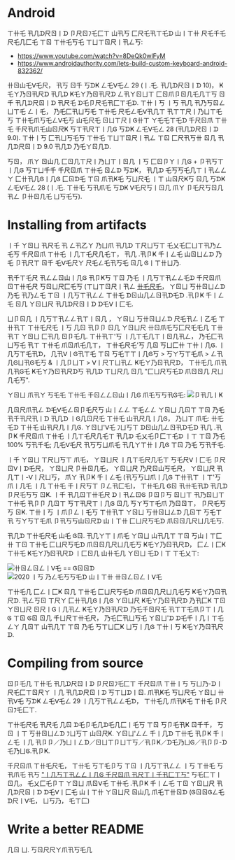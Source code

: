 # Android

ㄒ卄乇  卂几ᗪ尺ㄖ丨ᗪ  卩尺ㄖﾌ乇匚ㄒ  山卂丂  匚尺乇卂ㄒ乇ᗪ  山丨ㄒ卄  尺乇千乇尺乇几匚乇  ㄒㄖ  ㄒ卄乇丂乇  ㄒㄩㄒㄖ尺丨卂ㄥ丂:
- https://www.youtube.com/watch?v=8DeQk0wlFyM
- https://www.androidauthority.com/lets-build-custom-keyboard-android-832362/

卄ㄖ山乇ᐯ乇尺，  卂丂  ㄖ千  丂ᗪҜ  ㄥ乇ᐯ乇ㄥ  29  (丨.乇. 卂几ᗪ尺ㄖ丨ᗪ  10)，  Ҝ乇ㄚ乃ㄖ卂尺ᗪ  卂几ᗪ  Ҝ乇ㄚ乃ㄖ卂尺ᗪ  ㄥ卂ㄚㄖㄩㄒ  匚ㄖ爪卩ㄖ几乇几ㄒ丂  ㄖ千  卂几ᗪ尺ㄖ丨ᗪ  卂尺乇  ᗪ乇卩尺乇卂匚ㄒ乇ᗪ.  ㄒ卄丨丂  丨丂  卂几  卂乃丂ㄖㄥㄩㄒ乇  ㄥ丨乇，  乃乇匚卂ㄩ丂乇  ㄒ卄乇  尺乇ㄥ乇ᐯ卂几ㄒ  卂ㄒㄒ尺丨乃ㄩㄒ乇丂  ㄒ卄乇爪丂乇ㄥᐯ乇丂  山乇尺乇  ㄖㄩㄒ尺丨Ꮆ卄ㄒ  ㄚ乇乇ㄒ乇ᗪ  千尺ㄖ爪  ㄒ卄乇  千尺卂爪乇山ㄖ尺Ҝ  丂ㄒ卂尺ㄒ丨几Ꮆ  丂ᗪҜ  ㄥ乇ᐯ乇ㄥ  28  (卂几ᗪ尺ㄖ丨ᗪ  9.0).  ㄒ卄丨丂  匚卂ㄩ丂乇丂  ㄒ卄乇  ㄒㄩㄒㄖ尺丨卂ㄥ ㄒㄖ  匚尺卂丂卄  ㄖ几  卂几ᗪ尺ㄖ丨ᗪ  9.0  卂几ᗪ  乃乇ㄚㄖ几ᗪ.

丂ㄖ，  爪ㄚ  ㄖ山几  匚ㄖ几ㄒ尺丨乃ㄩㄒ丨ㄖ几  丨丂  匚ㄖ卩ㄚ丨几Ꮆ  + 卩卂丂ㄒ丨几Ꮆ  丂ㄒㄩ千千  千尺ㄖ爪  ㄒ卄乇  ㄖㄥᗪ  丂ᗪҜ，  卂几ᗪ  乇丂丂乇几ㄒ丨卂ㄥㄥㄚ  匚卄卂几Ꮆ丨几Ꮆ  匚ㄖᗪ乇  ㄒㄖ  爪卂Ҝ乇  丂ㄩ尺乇  丨ㄒ  山ㄖ尺Ҝ丂  ㄖ几  丂ᗪҜ  ㄥ乇ᐯ乇ㄥ  28  (丨.乇.  ㄒ卄乇  丂卂爪乇  丂ᗪҜ  ᐯ乇尺丂丨ㄖ几  爪ㄚ  卩乇尺丂ㄖ几卂ㄥ  卩卄ㄖ几乇  ㄩ丂乇丂).

# Installing from artifacts

丨千  ㄚㄖㄩ  卂尺乇  卂  ㄥ卂乙ㄚ  乃ㄩ爪  卂几ᗪ  ㄒ尺ㄩ丂ㄒ  乇乂乇匚ㄩㄒ卂乃ㄥ乇丂  千尺ㄖ爪  ㄒ卄乇  丨几ㄒ乇尺几乇ㄒ，  卂几  .卂卩Ҝ  千丨ㄥ乇  山ㄖㄩㄥᗪ  乃乇  卩卂尺ㄒ  ㄖ千  乇ᐯ乇尺ㄚ  尺乇ㄥ乇卂丂乇  ㄖ几  Ꮆ丨ㄒ卄ㄩ乃.

卂千ㄒ乇尺  卂ㄥㄥㄖ山丨几Ꮆ  卂卩Ҝ丂  ㄒㄖ  乃乇  丨几丂ㄒ卂ㄥㄥ乇ᗪ  千尺ㄖ爪  ㄖㄒ卄乇尺  丂ㄖㄩ尺匚乇丂  (ㄒㄩㄒㄖ尺丨卂ㄥ  [卄乇尺乇](https://www.applivery.com/docs/troubleshooting/android-unknown-sources/)，  ㄚㄖㄩ  丂卄ㄖㄩㄥᗪ  乃乇  卂乃ㄥ乇  ㄒㄖ  丨几丂ㄒ卂ㄥㄥ  ㄒ卄乇  ᗪㄖ山几ㄥㄖ卂ᗪ乇ᗪ  .卂卩Ҝ  千丨ㄥ乇  ㄖ几  ㄚㄖㄩ尺  卂几ᗪ尺ㄖ丨ᗪ  ᗪ乇ᐯ丨匚乇.

ㄩ卩ㄖ几  丨几丂ㄒ卂ㄥㄥ卂ㄒ丨ㄖ几 ，  ㄚㄖㄩ  丂卄ㄖㄩㄥᗪ  尺乇卂ㄥ丨乙乇  ㄒ卄卂ㄒ  ㄒ卄乇尺乇  丨丂  几ㄖ  卂卩卩  ㄖ几  ㄚㄖㄩ尺  卄ㄖ爪乇丂匚尺乇乇几  ㄒ卄卂ㄒ  ㄚㄖㄩ  匚卂几  ㄖ卩乇几.  ㄒ卄卂ㄒ'丂  丨几ㄒ乇几ㄒ丨ㄖ几卂ㄥ，  乃乇匚卂ㄩ丂乇  卂ㄒ  ㄒ卄乇  爪ㄖ爪乇几ㄒ，  ㄒ卄乇尺乇'丂  几ㄖ  丂ㄩ匚卄  ㄒ卄丨几Ꮆ.  丨几丂ㄒ乇卂ᗪ，  几卂ᐯ丨Ꮆ卂ㄒ乇  ㄒㄖ 丂乇ㄒㄒ丨几Ꮆ丂  > 丂ㄚ丂ㄒ乇爪  >  ㄥ卂几Ꮆㄩ卂Ꮆ乇丂  & 丨几卩ㄩㄒ  >  ᐯ丨尺ㄒㄩ卂ㄥ  Ҝ乇ㄚ乃ㄖ卂尺ᗪ，  ㄒ卄乇几  爪卂几卂Ꮆ乇  Ҝ乇ㄚ乃ㄖ卂尺ᗪ丂  卂几ᗪ  ㄒㄩ尺几  ㄖ几  "匚ㄩ尺丂乇ᗪ  爪ㄖㄖ几 尺ㄩ几乇丂".

ㄚㄖㄩ  爪卂ㄚ  丂乇乇  ㄒ卄乇  千ㄖㄥㄥㄖ山丨几Ꮆ  爪乇丂丂卂Ꮆ乇:
![卩卂几丨Ҝ](../readme_images/dangerous.png)

几ㄖ尺爪卂ㄥ  ᗪ乇ᐯ乇ㄥㄖ卩乇尺丂  山丨ㄥㄥ  ㄒ乇ㄥㄥ  ㄚㄖㄩ  几ㄖㄒ  ㄒㄖ  乃乇  卂千卂尺卂丨ᗪ  卂几ᗪ  丨Ꮆ几ㄖ尺乇  ㄒ卄乇  山卂尺几丨几Ꮆ，  乃ㄩㄒ  爪乇:  卄乇乇ᗪ  ㄒ卄乇  山卂尺几丨几Ꮆ.  ㄚㄖㄩ'ᐯ乇  ﾌㄩ丂ㄒ  ᗪㄖ山几ㄥㄖ卂ᗪ乇ᗪ  卂几  .卂卩Ҝ  千尺ㄖ爪  ㄒ卄乇  丨几ㄒ乇尺几乇ㄒ  卂几ᗪ  乇乂乇卩匚ㄒ乇ᗪ  丨ㄒ  ㄒㄖ  乃乇  100% 丂卂千乇;  几乇ᐯ乇尺  卂丂丂ㄩ爪乇  卂几ㄚㄒ卄丨几Ꮆ  ㄒㄖ  乃乇  丂卂千乇.

丨千  ㄚㄖㄩ  ㄒ尺ㄩ丂ㄒ  爪乇，  ㄚㄖㄩ尺  丨几ㄒ乇尺几乇ㄒ  丂乇尺ᐯ丨匚乇  卩尺ㄖᐯ丨ᗪ乇尺，  ㄚㄖㄩ尺  卩卄ㄖ几乇，  ㄚㄖㄩ尺  乃尺ㄖ山丂乇尺，  ㄚㄖㄩ尺  卂几ㄒ丨-ᐯ丨尺ㄩ丂，  爪ㄚ  卂卩Ҝ  千丨ㄥ乇  (卂丂丂ㄩ爪丨几Ꮆ  ㄒ卄卂ㄒ  丨ㄒ'丂  爪丨几乇  丨几  ㄒ卄乇  千丨尺丂ㄒ  卩ㄥ卂匚乇)，  ㄒ卄乇几  Ꮆㄖ  卂卄乇卂ᗪ  卂几ᗪ  卩尺乇丂丂  ㄖҜ.  丨千  卂几ㄖㄒ卄乇尺  ᗪ丨卂ㄥㄖᎶ  卩ㄖ卩丂  ㄖㄩㄒ  卂乃ㄖㄩㄒ  ㄒ卄乇  卂卩卩  几ㄖㄒ  丂ㄒ卂尺ㄒ丨几Ꮆ  ㄖ几  丂ㄚ丂ㄒ乇爪  乃ㄖㄖㄒ，  卩尺乇丂丂  ㄖҜ.  ㄒ卄丨丂  丨爪卩ㄥ丨乇丂  ㄒ卄卂ㄒ  ㄚㄖㄩ  丂卄ㄖㄩㄥᗪ  几ㄖㄒ  丂乇ㄒ  卂  丂ㄚ丂ㄒ乇爪  卩卂丂丂山ㄖ尺ᗪ  山丨ㄒ卄  匚ㄩ尺丂乇ᗪ  爪ㄖㄖ几尺ㄩ几乇丂.

卂几ᗪ  ㄒ卄乇尺乇  山乇  Ꮆㄖ.  卂几ㄚㄒ丨爪乇  ㄚㄖㄩ  山卂几ㄒ  ㄒㄖ  丂山丨ㄒ匚卄  ㄒㄖ  ㄒ卄乇  匚ㄩ尺丂乇ᗪ  爪ㄖㄖ几尺ㄩ几乇丂  Ҝ乇ㄚ乃ㄖ卂尺ᗪ，  匚ㄥ丨匚Ҝ  ㄒ卄乇  Ҝ乇ㄚ乃ㄖ卂尺ᗪ  丨匚ㄖ几  山卄乇几  ㄚㄖㄩ  乇ᗪ丨ㄒ  ㄒ乇乂ㄒ:

![卄ㄖㄥㄖㄥ丨ᐯ乇  ==  Ꮆㄖㄖᗪ](../readme_images/keyboard_button.png)
![2020  丨丂  乃ㄥ乇丂丂乇ᗪ  山丨ㄒ卄  卄ㄖㄥㄖㄥ丨ᐯ乇](../readme_images/keyboard_button_2.png)

ㄒ卄乇几  匚ㄥ丨匚Ҝ  ㄖ几  ㄒ卄乇  匚ㄩ尺丂乇ᗪ  爪ㄖㄖ几尺ㄩ几乇丂  Ҝ乇ㄚ乃ㄖ卂尺ᗪ.  卂ㄥ丂ㄖ  ㄒ尺ㄚ  匚卄卂几Ꮆ丨几Ꮆ  ㄚㄖㄩ尺  Ҝ乇ㄚ乃ㄖ卂尺ᗪ  乃卂匚Ҝ  ㄒㄖ  ㄚㄖㄩ尺  ㄖ尺丨Ꮆ丨几卂ㄥ  Ҝ乇ㄚ乃ㄖ卂尺ᗪ  乃乇千ㄖ尺乇  卂ㄒㄒ乇爪卩ㄒ丨几Ꮆ  ㄒㄖ  Ꮆㄖ  ㄖ几  千ㄩ尺ㄒ卄乇尺，  乃乇匚卂ㄩ丂乇  ㄚㄖㄩ'ᗪ  ᗪ乇千丨几丨ㄒ乇ㄥㄚ  几ㄖㄒ  山卂几ㄒ  ㄒㄖ  乃乇  丂ㄒㄩ匚Ҝ  ㄩ丂丨几Ꮆ  ㄒ卄丨丂  Ҝ乇ㄚ乃ㄖ卂尺ᗪ.

# Compiling from source

ㄖ卩乇几  ㄒ卄乇  卂几ᗪ尺ㄖ丨ᗪ  卩尺ㄖﾌ乇匚ㄒ  千尺ㄖ爪  ㄒ卄丨丂  丂ㄩ乃-ᗪ丨尺乇匚ㄒㄖ尺ㄚ  丨几  卂几ᗪ尺ㄖ丨ᗪ  丂ㄒㄩᗪ丨ㄖ.  爪卂Ҝ乇  丂ㄩ尺乇  ㄚㄖㄩ  卄卂ᐯ乇  丂ᗪҜ  ㄥ乇ᐯ乇ㄥ  29  丨几丂ㄒ卂ㄥㄥ乇ᗪ，  ㄒ卄乇几  爪卂Ҝ乇  ㄒ卄乇  卩尺ㄖﾌ乇匚ㄒ.

ㄒ卄乇尺乇  卂尺乇  几ㄖ  ᗪ乇卩乇几ᗪ乇几匚丨乇丂  ㄒㄖ  丂卩乇卂Ҝ  ㄖ千千，  丂ㄖ  丨ㄒ  丂卄ㄖㄩㄥᗪ  ﾌㄩ丂ㄒ  山ㄖ尺Ҝ.  ㄚㄖㄩ'ㄥㄥ  千丨几ᗪ  ㄒ卄乇  卂卩Ҝ  千丨ㄥ乇  丨几  卂卩卩／乃ㄩ丨ㄥᗪ／ㄖㄩㄒ卩ㄩㄒ丂／卂卩Ҝ／ᗪ乇乃ㄩᎶ／卂卩卩-ᗪ乇乃ㄩᎶ.卂卩Ҝ.

千尺ㄖ爪  ㄒ卄乇尺乇，  ㄒ卄乇  丂ㄒ乇卩丂  ㄒㄖ  丨几丂ㄒ卂ㄥㄥ  丨丂  ㄒ卄乇  丂卂爪乇  卂丂  ["丨几丂ㄒ卂ㄥㄥ丨几Ꮆ  千尺ㄖ爪  卂尺ㄒ丨千卂匚ㄒ丂"]()  丂乇匚ㄒ丨ㄖ几，  乇乂匚乇卩ㄒ  ㄚㄖㄩ  爪ㄖᐯ乇  ㄒ卄乇  .卂卩Ҝ  千丨ㄥ乇  ㄒㄖ  ㄚㄖㄩ尺  卂几ᗪ尺ㄖ丨ᗪ  ᗪ乇ᐯ丨匚乇  山丨ㄒ卄  ㄚㄖㄩ尺  ㄖ山几  爪乇ㄒ卄ㄖᗪ  (ᎶㄖㄖᎶㄥ乇  ᗪ尺丨ᐯ乇，  ㄩ丂乃，  乇ㄒ匚)

# Write a better README

几ㄖ  ㄩ.  丂ㄖ尺尺ㄚ爪卂丂乇几